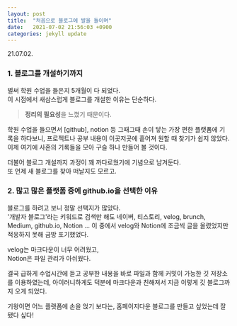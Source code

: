 ```yaml
---
layout: post
title:  "처음으로 블로그에 발을 들이며"
date:   2021-07-02 21:56:03 +0900
categories: jekyll update
---
```

21.07.02.
### 1. 블로그를 개설하기까지

벌써 학원 수업을 들은지 5개월이 다 되었다.   
이 시점에서 새삼스럽게 블로그를 개설한 이유는 단순하다.   

> **정리의 필요성**을 느꼈기 때문이다.


학원 수업을 들으면서 [github], notion 등 그때그때 손이 닿는 가장 편한 플랫폼에 기록을 하다보니, 프로젝트나 공부 내용이 이곳저곳에 흩어져 원할 때 찾기가 쉽지 않았다.   
이제 여기에 사혼의 기록들을 모아 구슬 하나 만들어 볼 것이다.  


더불어 블로그 개설까지 과정이 꽤 까다로웠기에 기념으로 남겨둔다.   
또 언제 새 블로그를 찾아 떠날지도 모르고.  

### 2. 많고 많은 플랫폼 중에 github.io을 선택한 이유

블로그를 하려고 보니 정말 선택지가 많았다.   
'개발자 블로그'라는 키워드로 검색만 해도 네이버, 티스토리, velog, brunch, Medium, github.io, Notion ...
이 중에서 velog와 Notion에 조금씩 글을 올렸었지만 적응하지 못해 금방 포기했었다.  


velog는 마크다운이 너무 어려웠고,   
Notion은 파일 관리가 아쉬웠다.   


결국 급하게 수업시간에 듣고 공부한 내용을 바로 파일과 함께 커밋이 가능한 깃 저장소를 이용하였는데, 아이러니하게도 덕분에 마크다운과 친해져서 지금 이렇게 깃 블로그까지 오게 되었다.  


기왕이면 어느 플랫폼에 손을 얹기 보다는, 홈페이지다운 블로그를 만들고 싶었는데 잘됐다 싶다!  


